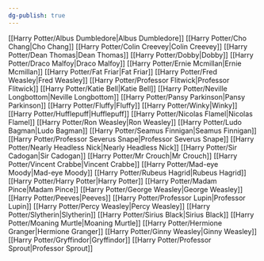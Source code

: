 ```yaml
---
dg-publish: true
---
```

[[Harry Potter/Albus Dumbledore\|Albus Dumbledore]]
[[Harry Potter/Cho Chang\|Cho Chang]]
[[Harry Potter/Colin Creevey\|Colin Creevey]]
[[Harry Potter/Dean Thomas\|Dean Thomas]]
[[Harry Potter/Dobby\|Dobby]]
[[Harry Potter/Draco Malfoy\|Draco Malfoy]]
[[Harry Potter/Ernie Mcmillan\|Ernie Mcmillan]]
[[Harry Potter/Fat Friar\|Fat Friar]]
[[Harry Potter/Fred Weasley\|Fred Weasley]]
[[Harry Potter/Professor Flitwick\|Professor Flitwick]]
[[Harry Potter/Katie Bell\|Katie Bell]]
[[Harry Potter/Neville Longbottom\|Neville Longbottom]]
[[Harry Potter/Pansy Parkinson\|Pansy Parkinson]]
[[Harry Potter/Fluffy\|Fluffy]]
[[Harry Potter/Winky\|Winky]]
[[Harry Potter/Hufflepuff\|Hufflepuff]]
[[Harry Potter/Nicolas Flamel\|Nicolas Flamel]]
[[Harry Potter/Ron Weasley\|Ron Weasley]]
[[Harry Potter/Ludo Bagman\|Ludo Bagman]]
[[Harry Potter/Seamus Finnigan\|Seamus Finnigan]]
[[Harry Potter/Professor Severus Snape\|Professor Severus Snape]]
[[Harry Potter/Nearly Headless Nick\|Nearly Headless Nick]]
[[Harry Potter/Sir Cadogan\|Sir Cadogan]]
[[Harry Potter/Mr Crouch\|Mr Crouch]]
[[Harry Potter/Vincent Crabbe\|Vincent Crabbe]]
[[Harry Potter/Mad-eye Moody\|Mad-eye Moody]]
[[Harry Potter/Rubeus Hagrid\|Rubeus Hagrid]]
[[Harry Potter/Harry Potter\|Harry Potter]]
[[Harry Potter/Madam Pince\|Madam Pince]]
[[Harry Potter/George Weasley\|George Weasley]]
[[Harry Potter/Peeves\|Peeves]]
[[Harry Potter/Professor Lupin\|Professor Lupin]]
[[Harry Potter/Percy Weasley\|Percy Weasley]]
[[Harry Potter/Slytherin\|Slytherin]]
[[Harry Potter/Sirius Black\|Sirius Black]]
[[Harry Potter/Moaning Murtle\|Moaning Murtle]]
[[Harry Potter/Hermione Granger\|Hermione Granger]]
[[Harry Potter/Ginny Weasley\|Ginny Weasley]]
[[Harry Potter/Gryffindor\|Gryffindor]]
[[Harry Potter/Professor Sprout\|Professor Sprout]]
